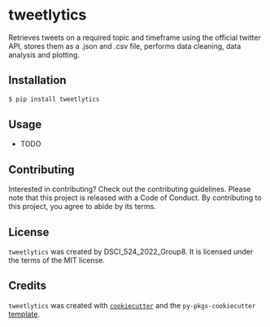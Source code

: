 # tweetlytics

Retrieves tweets on a required topic and timeframe using the official twitter API, stores them as a .json and .csv file, performs data cleaning, data analysis and plotting.

## Installation

```bash
$ pip install tweetlytics
```

## Usage

- TODO

## Contributing

Interested in contributing? Check out the contributing guidelines. Please note that this project is released with a Code of Conduct. By contributing to this project, you agree to abide by its terms.

## License

`tweetlytics` was created by DSCI_524_2022_Group8. It is licensed under the terms of the MIT license.

## Credits

`tweetlytics` was created with [`cookiecutter`](https://cookiecutter.readthedocs.io/en/latest/) and the `py-pkgs-cookiecutter` [template](https://github.com/py-pkgs/py-pkgs-cookiecutter).
